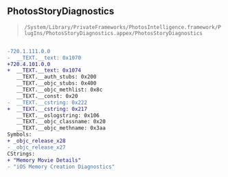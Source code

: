 ## PhotosStoryDiagnostics

> `/System/Library/PrivateFrameworks/PhotosIntelligence.framework/PlugIns/PhotosStoryDiagnostics.appex/PhotosStoryDiagnostics`

```diff

-720.1.111.0.0
-  __TEXT.__text: 0x1070
+720.4.101.0.0
+  __TEXT.__text: 0x1074
   __TEXT.__auth_stubs: 0x200
   __TEXT.__objc_stubs: 0x400
   __TEXT.__objc_methlist: 0x8c
   __TEXT.__const: 0x20
-  __TEXT.__cstring: 0x222
+  __TEXT.__cstring: 0x217
   __TEXT.__oslogstring: 0x106
   __TEXT.__objc_classname: 0x20
   __TEXT.__objc_methname: 0x3aa
Symbols:
+ _objc_release_x28
- _objc_release_x27
CStrings:
+ "Memory Movie Details"
- "iOS Memory Creation Diagnostics"

```
